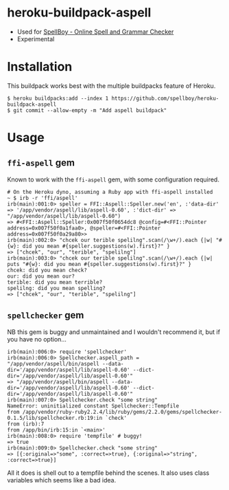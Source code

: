 # heroku-buildpack-aspell

* Used for [SpellBoy - Online Spell and Grammar Checker](https://www.spellboy.com/)
* Experimental

# Installation

This buildpack works best with the multiple buildpacks feature of Heroku.

```
$ heroku buildpacks:add --index 1 https://github.com/spellboy/heroku-buildpack-aspell
$ git commit --allow-empty -m "Add aspell buildpack"
```

# Usage

## `ffi-aspell` gem

Known to work with the `ffi-aspell` gem, with some configuration required.

```
# On the Heroku dyno, assuming a Ruby app with ffi-aspell installed
~ $ irb -r 'ffi/aspell'
irb(main):001:0> speller = FFI::Aspell::Speller.new('en', :'data-dir' => '/app/vendor/aspell/lib/aspell-0.60', :'dict-dir' => "/app/vendor/aspell/lib/aspell-0.60")
=> #<FFI::Aspell::Speller:0x007f50f0654dc8 @config=#<FFI::Pointer address=0x007f50f0a1faa0>, @speller=#<FFI::Pointer address=0x007f50f0a29a80>>
irb(main):002:0> "chcek our terible spelilng".scan(/\w+/).each {|w| "#{w}: did you mean #{speller.suggestions(w).first}?" }
=> ["chcek", "our", "terible", "spelilng"]
irb(main):003:0> "chcek our terible spelilng".scan(/\w+/).each {|w| puts "#{w}: did you mean #{speller.suggestions(w).first}?" }
chcek: did you mean check?
our: did you mean our?
terible: did you mean terrible?
spelilng: did you mean spelling?
=> ["chcek", "our", "terible", "spelilng"]
```

## `spellchecker` gem

NB this gem is buggy and unmaintained and I wouldn't recommend it, but if you have no option...

```
irb(main):006:0> require 'spellchecker'
irb(main):006:0> Spellchecker.aspell_path = "/app/vendor/aspell/bin/aspell --data-dir='/app/vendor/aspell/lib/aspell-0.60' --dict-dir='/app/vendor/aspell/lib/aspell-0.60'"
=> "/app/vendor/aspell/bin/aspell --data-dir='/app/vendor/aspell/lib/aspell-0.60' --dict-dir='/app/vendor/aspell/lib/aspell-0.60'"
irb(main):007:0> Spellchecker.check "some string"
NameError: uninitialized constant Spellchecker::Tempfile
from /app/vendor/ruby-ruby2.2.4/lib/ruby/gems/2.2.0/gems/spellchecker-0.1.5/lib/spellchecker.rb:19:in `check'
from (irb):7
from /app/bin/irb:15:in `<main>'
irb(main):008:0> require 'tempfile' # buggy!
=> true
irb(main):009:0> Spellchecker.check "some string"
=> [{:original=>"some", :correct=>true}, {:original=>"string", :correct=>true}]
```

All it does is shell out to a tempfile behind the scenes. It also uses class variables which seems like a bad idea.
